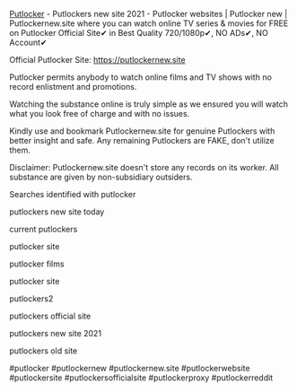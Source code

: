 <a href="https://putlockernew.site">Putlocker</a> - Putlockers new site 2021 - Putlocker websites | Putlocker new | Putlockernew.site where you can watch online TV series & movies for FREE on Putlocker Official Site✔ in Best Quality 720/1080p✔, NO ADs✔, NO Account✔

Official Putlocker Site: https://putlockernew.site

Putlocker permits anybody to watch online films and TV shows with no record enlistment and promotions.

Watching the substance online is truly simple as we ensured you will watch what you look free of charge and with no issues.

Kindly use and bookmark Putlockernew.site for genuine Putlockers with better insight and safe. Any remaining Putlockers are FAKE, don't utilize them.

Disclaimer: Putlockernew.site doesn't store any records on its worker. All substance are given by non-subsidiary outsiders.

Searches identified with putlocker

putlockers new site today

current putlockers

putlocker site

putlocker films

putlocker site

putlockers2

putlockers official site

putlockers new site 2021

putlockers old site


#putlocker #putlockernew #putlockernew.site #putlockerwebsite #putlockersite #putlockersofficialsite #putlockerproxy #putlockerreddit
